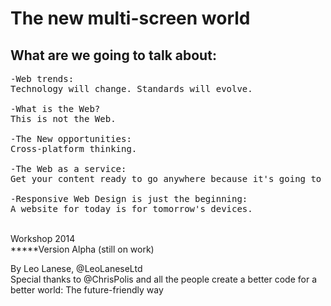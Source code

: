 <h1>The new multi-screen world</h1>


<h2>What are we going to talk about:</h2>

<pre>
-Web trends:
Technology will change. Standards will evolve.

-What is the Web?
This is not the Web.

-The New opportunities:
Cross-platform thinking.

-The Web as a service:
Get your content ready to go anywhere because it's going to go everywhere.

-Responsive Web Design is just the beginning:
A website for today is for tomorrow's devices.
</pre>

<br />
Workshop 2014<br />
*****Version Alpha (still on work)<br />

By Leo Lanese, @LeoLaneseLtd<br />
Special thanks to @ChrisPolis and all the people create a better code for a better world: The future-friendly way
